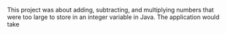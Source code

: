 This project was about adding, subtracting, and multiplying numbers that were too large to store in an integer variable in Java. The application would take 
